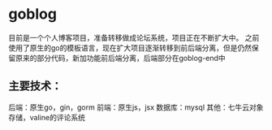 # goblog

目前是一个个人博客项目，准备转移做成论坛系统，项目正在不断扩大中。
之前使用了原生的go的模板语言，现在扩大项目逐渐转移到前后端分离，但是仍然保留原来的部分代码，新加功能前后端分离，后端部分在goblog-end中

## 主要技术：
后端：原生go，gin，gorm
前端：原生js，jsx
数据库：mysql
其他：七牛云对象存储，valine的评论系统
